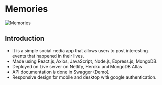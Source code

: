 # Memories

![Memories](https://drive.google.com/file/d/14lVPGYbxxtsU5JbVxOe1WtKaMkJgQZ1i)

## Introduction

 - It is a simple social media app that allows users to post interesting events that happened in their lives.
 - Made using React.js, Axios, JavaScript, Node.js, Express.js, MongoDB. 
 - Deployed on Live server on Netlify, Heroku and MongoDB Atlas
 - API documentation is done in Swagger (Demo).
 - Responsive design for mobile and desktop with google authentication.
